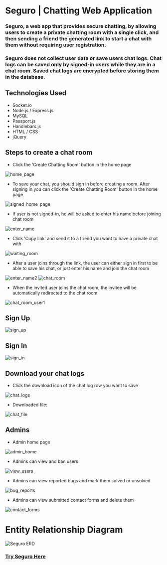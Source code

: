 # Seguro  | Chatting Web Application

### Seguro, a web app that provides secure chatting, by allowing users to create a private chatting room with a single click, and then sending a friend the generated link to start a chat with them without requiring user registration.

### Seguro does not collect user data or save users chat logs. Chat logs can be saved only by signed-in users while they are in a chat room. Saved chat logs are encrypted before storing them in the database. 

## Technologies Used

- Socket.io
- Node.js / Express.js
- MySQL
- Passport.js
- Handlebars.js
- HTML / CSS
- jQuery

## Steps to create a chat room

- Click the 'Create Chatting Room' button in the home page

![home_page](https://user-images.githubusercontent.com/78507737/143783022-fffdc320-1e65-4ebb-b9e7-bcdee8a89ef0.JPG)



- To save your chat, you should sign in before creating a room. After signing in you can click the 'Create Chatting Room' button in the home page

![signed_home_page](https://user-images.githubusercontent.com/78507737/143783014-02ae80d7-fe83-440f-aa88-de5c533875e2.JPG)



- If user is not signed-in, he will be asked to enter his name before joining chat room

![enter_name](https://user-images.githubusercontent.com/78507737/143783026-c9d981e5-b779-49a2-80c6-56d0bb9e085a.JPG)



- Click 'Copy link' and send it to a friend you want to have a private chat with

![waiting_room](https://user-images.githubusercontent.com/78507737/143783007-d1b06c26-187e-4fd4-9343-b0a903644716.JPG)



- After a user joins through the link, the user can either sign in first to be able to save his chat, or just enter his name and join the chat room

![enter_name2](https://user-images.githubusercontent.com/78507737/143783410-ce195609-6481-4a35-9b28-efd82bb26271.JPG)
![chat_room](https://user-images.githubusercontent.com/78507737/143783039-227ef577-e951-404b-9e2f-45b0127fb2e7.JPG)



- When the invited user joins the chat room, the invitee will be automatically redirected to the chat room

![chat_room_user1](https://user-images.githubusercontent.com/78507737/143783037-aec82dfa-7fb2-4293-8b6e-61b84f482f1a.JPG)



## Sign Up

![sign_up](https://user-images.githubusercontent.com/78507737/143783017-e1e852c3-1df9-4701-8c17-a7c90ed85da9.JPG)



## Sign In

![sign_in](https://user-images.githubusercontent.com/78507737/143783021-f82f196e-6e88-4b3f-b053-847ebd92b62a.JPG)


## Download your chat logs

- Click the download icon of the chat log row you want to save

![chat_logs](https://user-images.githubusercontent.com/78507737/143782990-6ddb23bc-9c69-43a8-ab70-3fb8506f2d9b.JPG)



- Downloaded file:
 
![chat_file](https://user-images.githubusercontent.com/78507737/135314457-6d190b77-8dab-4949-90a8-69b7ac9c8920.PNG)



## Admins

- Admin home page

![admin_home](https://user-images.githubusercontent.com/78507737/143782996-43570cfa-b951-4d45-baa9-7c7e5591cbdc.JPG)



- Admins can view and ban users

![view_users](https://user-images.githubusercontent.com/78507737/143783011-df99642b-b35c-49af-ac75-0f61f1f6a527.JPG)



- Admins can view reported bugs and mark them solved or unsolved

![bug_reports](https://user-images.githubusercontent.com/78507737/143782998-dd61ec71-8ae7-4dd7-a590-ab06f70fd317.JPG)



- Admins can view submitted contact forms and delete them

![contact_forms](https://user-images.githubusercontent.com/78507737/143783006-36d9e6be-54c5-43c8-8ee6-c78e50714150.JPG)



# Entity Relationship Diagram

![Seguro ERD](https://user-images.githubusercontent.com/78507737/135308758-73808db1-5b1a-4004-b536-eb2eb1e6435c.png)



### [Try Seguro Here](https://seguroo.herokuapp.com/)
